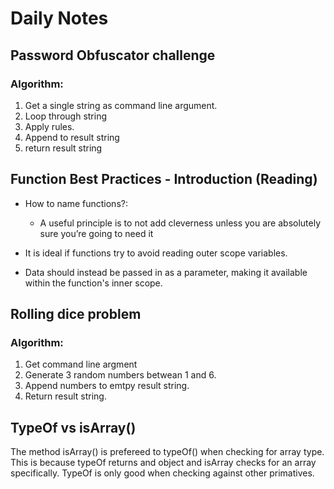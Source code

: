 # Daily Notes

## Password Obfuscator challenge

### Algorithm:
  1. Get a single string as command line argument.
  2. Loop through string
  3. Apply rules.
  4. Append to result string
  5. return result string

## Function Best Practices - Introduction (Reading)

- How to name functions?:
    - A useful principle is to not add cleverness unless you are absolutely sure you’re going to need it

- It is ideal if functions try to avoid reading outer scope variables.

- Data should instead be passed in as a parameter, making it available within the function's inner scope.

## Rolling dice problem
### Algorithm:
  1. Get command line argment
  2. Generate 3 random numbers betwean 1 and 6.
  3. Append numbers to emtpy result string.
  4. Return result string.

## TypeOf vs isArray()

  The method isArray() is prefereed to typeOf() when checking for array type. This is because typeOf returns and object and isArray checks for an array specifically. TypeOf is only good when checking against other primatives.

